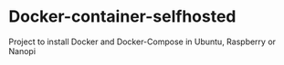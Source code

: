 # Docker-container-selfhosted
Project to install Docker and Docker-Compose in Ubuntu, Raspberry or Nanopi
